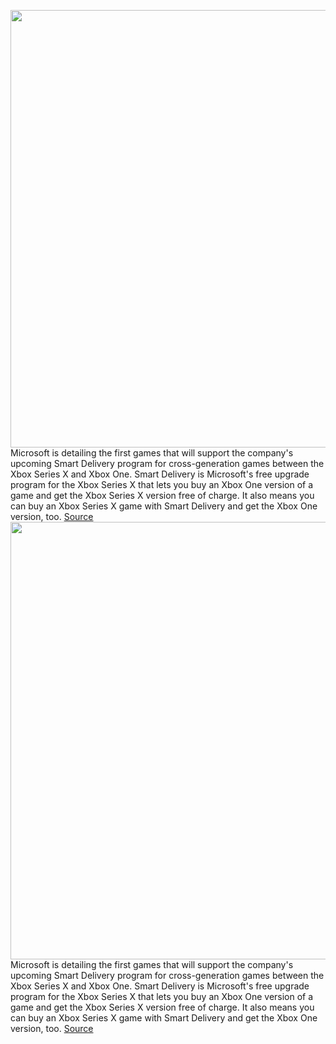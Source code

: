 <img src='https://cdn.vox-cdn.com/thumbor/b-Aq-zbDHBBHXkoHI0VWzbcAGRU=/0x0:1920x1080/1200x800/filters:focal(807x387:1113x693)/cdn.vox-cdn.com/uploads/chorus_image/image/66764477/XboxSeriesXTech_Inline1.0.jpg' width='700px' /><br/>
Microsoft is detailing the first games that will support the company's upcoming Smart Delivery program for cross-generation games between the Xbox Series X and Xbox One. Smart Delivery is Microsoft's free upgrade program for the Xbox Series X that lets you buy an Xbox One version of a game and get the Xbox Series X version free of charge. It also means you can buy an Xbox Series X game with Smart Delivery and get the Xbox One version, too.
<a href='https://www.theverge.com/2020/5/7/21250334/xbox-series-x-free-games-smart-delivery-one-upgrade-list-ea'> Source <a/><img src='https://cdn.vox-cdn.com/thumbor/b-Aq-zbDHBBHXkoHI0VWzbcAGRU=/0x0:1920x1080/1200x800/filters:focal(807x387:1113x693)/cdn.vox-cdn.com/uploads/chorus_image/image/66764477/XboxSeriesXTech_Inline1.0.jpg' width='700px' /><br/>
Microsoft is detailing the first games that will support the company's upcoming Smart Delivery program for cross-generation games between the Xbox Series X and Xbox One. Smart Delivery is Microsoft's free upgrade program for the Xbox Series X that lets you buy an Xbox One version of a game and get the Xbox Series X version free of charge. It also means you can buy an Xbox Series X game with Smart Delivery and get the Xbox One version, too.
<a href='https://www.theverge.com/2020/5/7/21250334/xbox-series-x-free-games-smart-delivery-one-upgrade-list-ea'> Source <a/>